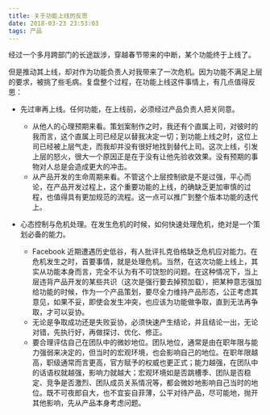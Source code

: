 ```yaml
---
title: 关于功能上线的反思
date: 2018-03-23 23:53:03
tags: 产品
---
```


经过一个多月跨部门的长途跋涉，穿越春节带来的中断，某个功能终于上线了。

但是推动其上线，却对作为功能负责人对我带来了一次危机。因为功能不满足上层的要求，被挑了些毛病。复盘整个过程，在功能上线这件事情上，有几点值得反思：

- 先过审再上线。任何功能，在上线前，必须经过产品负责人把关同意。
  - 从他人的心理预期来看。策划案制作之时，我还有个直属上司，对彼时的我而言，这个直属上司已经足以替我决定一切；到功能上线之时，这位上司已经被上层气走，而我却并没有很好地找到替代上司。这次上线，引发上层的怒火，很大一个原因正是在于没有让他先验收效果。没有预期的事物对人总是会造成更大的冲击。
  - 从产品开发的生命周期来看。不管这个上层控制欲是不是过强，平心而论，在产品开发过程上，这个重要功能的上线，的确缺乏更加审慎的过程，也值得具有更加规范的流程。这一点可以推广到整个版本功能的迭代上。

- 心态控制与危机处理。在发生危机的时候，如何快速处理危机，绝对是一个策划必备的能力。
  - Facebook 近期遭遇历史低谷，有人批评扎克伯格缺乏危机应对能力。在危机发生之时，首要事情，就是处理危机。当然，在这次功能上线上，其实从功能本身而言，完全不认为有不可饶恕的问题。在这种情况下，当上层违背产品开发的某些共识（这次是强行要去掉预加载），把某种意志强加给功能的时候，作为一个产品策划，要尽全力维持产品形态，公正考虑其意见，如果不妥，即使会发生冲突，也应该为功能做争取，直到无法再争取，才可以妥协。
  - 无论是争取成功还是失败妥协，必须快速产生结论，并且结论一出，无论对错，先执行好，再做探讨、优化、修正。
  - 要合理评估自己在团队中的微妙地位。团队地位，通常是由在职年限与能力强弱来决定的，但当时的宏观环境，也会影响自己的地位。在职年限越高，职级通常而言更高，官方赋予的权威也更正式；能力越强，在团队中的话语权就越强，影响力就越大；宏观环境如是否跳槽季、团队是否稳定、竞争是否激烈、团队成员关系情况等，都会微妙地影响自己当时的地位。既不可夜郎自大，也不宜妄自菲薄，公平对待产品，尽可能地，抛开其他影响，先从产品本身考虑问题。